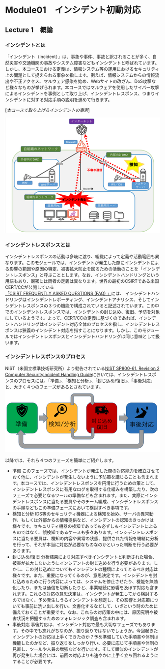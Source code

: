 # Module01　インシデント初動対応

## Lecture 1　概論

### インシデントとは
「インシデント（incident）」は、事象や事件、事故と訳されることが多く、自然災害や交通機関の事故やシステム障害などもインシデントと呼ばれています。しかし、本コースにおける定義は、情報システム等の運用におけるセキュリティ上の問題として捉えられる事象を指します。例えば、情報システムからの情報流出や不正アクセス、マルウェア感染を始め、Webサイトの改ざん、DoS攻撃など様々なものが挙げられます。本コースではマルウェアを使用したサイバー攻撃によるインシデントを事例として取り上げ、インシデントレスポンス、つまりインシデントに対する対応手順の説明を進めて行きます。

[*本コースで取り上げるインシデントの事例*]

![](.assets/img/network1.png)

### インシデントレスポンスとは
インシデントレスポンスの活動は多岐に渡り、組織によって定義や活動範囲も異なります。このモジュールでは、インシデントが発生した際にインシデントによる影響の範囲や原因の特定、被害拡大防止を図るための活動のことを「インシデントレスポンス」と呼ぶこととします。なお、インシデントハンドリングという用語もあり、厳密には両者の定義は異なります。世界の最初のCSIRTである米国CERT/CCが公開している[「CSIRT FREQUENTLY ASKED QUESTIONS (FAQ) 」](https://resources.sei.cmu.edu/asset_files/WhitePaper/2017_019_001_485654.pdf)には、 インシデントハンドリングはインシデントレポーティング、インシデントアナリシス、そしてインシデントレスポンスの３つの機能で構成されていると記述されています。この中でのインシデントレスポンスでは、インシデントの封じ込め、復旧、予防を対象にしているようです。よって、CERT/CCの定義に基づくのであれば、インシデントハンドリングはインシデント対応全体のプロセスを指し、インシデントレスポンスは狭義のインシデント対応を指すことになります。しかし、このモジュールではインシデントレスポンスとインシデントハンドリングは同じ意味として扱います。

### インシデントレスポンスのプロセス
NIST（米国立標準技術研究所）より勧告されている[NIST SP800-61. Revision 2 Computer SecurityIncident Handling Guide](https://nvlpubs.nist.gov/nistpubs/SpecialPublications/NIST.SP.800-61r2.pdf)においては、インシデントレスポンスのプロセスには、「準備」、「検知と分析」、「封じ込め/復旧」、「事後対応」と、大きく４つのフェーズがあるとされています。
![](.assets/img/2021-01-26-14-04-15.png)

以降では、それら４つのフェーズを簡単にご紹介します。

- 準備
このフェーズでは、インシデントが発生した際の対応能力を確立させておく他に、インシデントが発生しないように予防策を講じることも含まれます。本コースでは、インシデントレスポンスを円滑に行うための策として、インシデントレスポンスに有用なログを取得する仕組みを構築したり、次のフェーズで必要となるツールの準備なども含まれます。また、実際にインシデントレスポンスに当たる要員やそのチーム編成、インシデントレスポンスの手順などもこの準備フェーズにおいて検討すべき事項です。
- 検知と分析
IDS等のセキュリティ機器による検知を始め、サーバの異常動作、もしくは外部からの情報提供など、インシデントの認知のきっかけは様々です。セキュリティ機器の検知であっても必ずしもインシデントによるものではなく、誤検知であるケースも多々あります。インシデントレスポンスに当たる要員は、検知の内容や異常の状態、提供された情報を端緒に分析を行って、それが本当に対応が必要なものなのかといった判断を行う必要があります。
- 封じ込め/復旧
分析結果により対応すべきインシデントと判断された場合、被害が拡大しないようにインシデントの封じ込めを行う必要があります。しかし、この封じ込めについてもインシデントの種類によってとるべき対応は様々です。また、重要になってくるのが、意思決定です。インシデントを封じ込めるために行う内容によっては、システムを停止させたり、機能を無効化したり、または通信を切断したりと、事業継続に影響を及ぼす対応も含まれます。これらの対応の意思決定は、インシデントが発生してから検討するのではなく、予め発生しうるインシデントを想定し、その影響と対応策についても事前に洗い出しを行い、文書化するなどして、いざという時のために備えておくことが重要です。なお、これらの対応策の中には、原因究明や被害状況を把握するためのフォレンジック調査も含まれます。
- 事後対応
事後対応は、インシデント対応で最も大切なフェーズでもあります。その中でも忘れがちなのが、振り返りではないでしょうか。今回起きたインシデントの対応は上手くできたのか？予め準備していた手順書や体制は機能したのかなど、振り返りをしっかり行い、必要に応じて手順書や体制の見直し、ツールや人員の増強などを行います。そして類似のインシデントが再び発生した場合には、前回の対応よりも速やかに上手く立ち回れるようにすることが必要です。